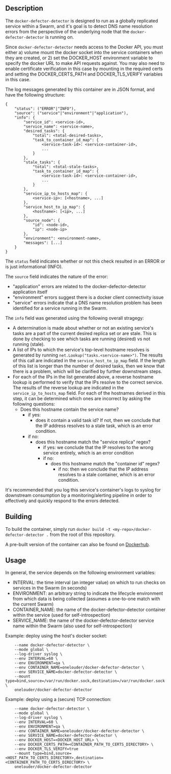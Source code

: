 ## Description

The `docker-defector-detector` is designed to run as a globally replicated service within a Swarm, and it's goal is to detect DNS name resolution errors from the perspective of the underlying node that the `docker-defector-detector` is running on.  

Since `docker-defector-detector` needs access to the Docker API, you must either a) volume mount the docker socket into the service containers when they are created, or 2) set the DOCKER_HOST environment variable to specify the docker URL to make API requests against.  You may also need to enable certificate verification in this case by mounting in the required certs and setting the DOCKER_CERTS_PATH and DOCKER_TLS_VERIFY variables in this case.

The log messages generated by this container are in JSON format, and have the following structure:

```
{
    "status": ("ERROR"|"INFO"),
    "source": ("service"|"environment"|"application"),
    "info": {
        "service_id": <service-id>,
        "service_name": <service-name>,
        "desired_tasks": {
            "total": <total-desired-tasks>,
            "task_to_container_id_map": {
                <service-task-id>: <service-container-id>,
                ...
            }
        },
        "stale_tasks": {
            "total": <total-stale-tasks>,
            "task_to_container_id_map": {
                <service-task-id>: <service-container-id>,
                ...
            }
        },
        "service_ip_to_hosts_map": {
            <service-ip>: [<hostname>, ...]
        },
        "service_host_to_ip_map": {
            <hostname>: [<ip>, ...]
        },
        "source_node": {
            "id": <node-id>,
            "ip": <node-ip>
        },
        "environment": <environment-name>,
        "messages": [...]
    }
}

```

The `status` field indicates whether or not this check resulted in an ERROR or is just informational (INFO).

The `source` field indicates the nature of the error:
* "application" errors are related to the docker-defector-detector application itself
* "environment" errors suggest there is a docker client connectivity issue
* "service" errors indicate that a DNS name resolution problem has been identified for a service running in the Swarm.

The `info` field was generated using the following overall stragegy:

* A determination is made about whether or not an existing service's tasks are a part of the current desired replica set or are stale.  This is done by checking to see which tasks are running (desired) vs not running (stale).
* A list of IPs to which the service's top-level hostname resolves is generated by running `net.Lookup("tasks.<service-name>")`.  The results of this call are indicated in the `service_host_to_ip_map` field. If the length of this list is longer than the number of desired tasks, then we know that there is a problem, which will be clarified by further downstream steps.
* For each of the IPs in the list generated above, a reverse hostname lookup is performed to verify that the IPs resolve to the correct service.  The results of the reverse lookup are indicated in the `service_ip_to_hosts_map` field.  For each of the hostnames derived in this step, it can be determined which ones are incorrect by asking the following questions:
	* Does this hostname contain the service name?
		* if yes:
			* does it contain a valid task id?  If not, then we conclude that the IP address resolves to a stale task, which is an error condition.
		* if no:
			* does this hostname match the "service replica" regex?
				* if yes: we conclude that the IP resolves to the wrong service entirely, which is an error condition
				* if no:
					* does this hostname match the "container id" regex? 
						* if no: then we conclude that the IP address resolves to a stale container, which is an error condition.


It's recommended that you log this service's container's logs to syslog for downstream consumption by a monitoring/alerting pipeline in order to effectively and quickly respond to the errors detected.


## Building
To build the container, simply run `docker build -t <my-repo>/docker-defector-detector .` from the root of this repository.  

A pre-built version of the container can also be found on [Dockerhub](https://hub.docker.com/r/onelouder/docker-defector-detector/).


## Usage

In general, the service depends on the following environment variables:

* INTERVAL: the time interval (an integer value) on which to run checks on services in the Swarm (in seconds)
* ENVIRONMENT: an arbitrary string to indicate the lifecycle environment from which data is being collected (assumes a one-to-one match with the current Swarm)
* CONTAINER_NAME: the name of the docker-defector-detector container within the service (used for self-introspection)
* SERVICE_NAME: the name of the docker-defector-detector service name within the Swarm (also used for self-introspection)

Example: deploy using the host's docker socket:

```docker service create \
	--name docker-defector-detector \
	--mode global \
	--log-driver syslog \
	--env INTERVAL=60 \
	--env ENVIRONMENT=qa \
	--env CONTAINER_NAME=onelouder/docker-defector-detector \
	--env SERVICE_NAME=docker-defector-detector \
	--mount type=bind,source=/var/run/docker.sock,destination=/var/run/docker.sock \
	onelouder/docker-defector-detector
```

Example: deploy using a (secure) TCP connection:

```docker service create \
	--name docker-defector-detector \
	--mode global \
	--log-driver syslog \
	--env INTERVAL=60 \
	--env ENVIRONMENT=qa \
	--env CONTAINER_NAME=onelouder/docker-defector-detector \
	--env SERVICE_NAME=docker-defector-detector \
	--env DOCKER_HOST=<DOCKER_HOST_URL> \
	--env DOCKER_CERTS_PATH=<CONTAINER_PATH_TO_CERTS_DIRECTORY> \
	--env DOCKER_TLS_VERIFY=true
	--mount type=bind,source=<HOST_PATH_TO_CERTS_DIRECTORY>,destination=<CONTAINER_PATH_TO_CERTS_DIRECTORY> \
	onelouder/docker-defector-detector
```
